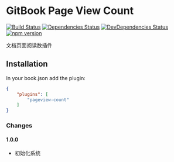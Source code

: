 # GitBook Page View Count

[![Build Status](https://travis-ci.org/todvora/gitbook-plugin-pageview-count.svg?branch=master)](https://travis-ci.org/todvora/gitbook-plugin-image-captions)
[![Dependencies Status](https://david-dm.org/todvora/gitbook-plugin-pageview-count/status.svg)](https://david-dm.org/todvora/gitbook-plugin-image-captions/)
[![DevDependencies Status](https://david-dm.org/todvora/gitbook-plugin-pageview-count/dev-status.svg)](https://david-dm.org/todvora/gitbook-plugin-image-captions/#info=devDependencies)
[![npm version](https://badge.fury.io/js/gitbook-plugin-pageview-count.svg)](https://badge.fury.io/js/gitbook-plugin-image-captions)


文档页面阅读数插件


## Installation
In your book.json add the plugin:
```json
{
    "plugins": [
        "pageview-count"
    ]
}
```

### Changes


#### 1.0.0
- 初始化系统